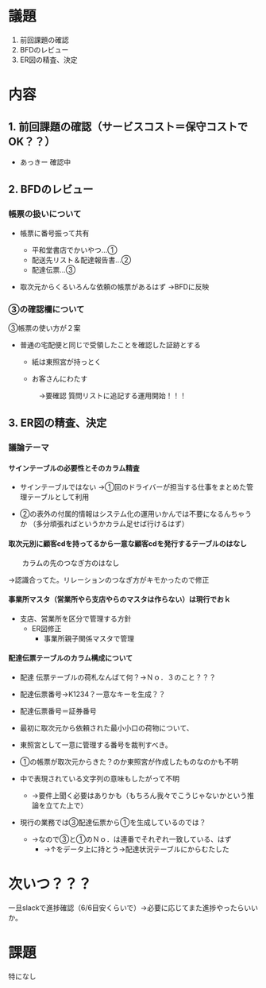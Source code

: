 # 議題
1. 前回課題の確認
2. BFDのレビュー
3. ER図の精査、決定

# 内容
## 1. 前回課題の確認（サービスコスト＝保守コストでOK？？）
  - あっきー 確認中


## 2. BFDのレビュー

### 帳票の扱いについて

- 帳票に番号振って共有
  - 平和堂書店でかいやつ…①
  - 配送先リスト＆配達報告書…②
  - 配達伝票…③

- 取次元からくるいろんな依頼の帳票があるはず
  →BFDに反映

### ③の確認欄について

③帳票の使い方が２案

- 普通の宅配便と同じで受領したことを確認した証跡とする
  - 紙は東照宮が持っとく
  - お客さんにわたす

    　→要確認
            質問リストに追記する運用開始！！！


## 3. ER図の精査、決定



### 議論テーマ

####  サインテーブルの必要性とそのカラム精査

- サインテーブルではない
→①回のドライバーが担当する仕事をまとめた管理テーブルとして利用

- ②の表外の付属的情報はシステム化の運用いかんでは不要になるんちゃうか
（多分頑張ればというかカラム足せば行けるはず）

####  取次元別に顧客cdを持ってるから一意な顧客cdを発行するテーブルのはなし
　　カラムの先のつなぎ方のはなし

→認識合ってた。リレーションのつなぎ方がキモかったので修正

#### 事業所マスタ（営業所やら支店やらのマスタは作らない）は現行でおｋ

- 支店、営業所を区分で管理する方針
  - ER図修正
    - 事業所親子関係マスタで管理

#### 配達伝票テーブルのカラム構成について
  - 配達 伝票テーブルの荷札なんばて何？→Ｎｏ．３のこと？？？
  - 配達伝票番号→K1234？一意なキーを生成？？

- 配達伝票番号＝証券番号
- 最初に取次元から依頼された最小小口の荷物について、
- 東照宮として一意に管理する番号を裁判すべき。

- ①の帳票が取次元からきた？のか東照宮が作成したものなのかも不明
- 中で表現されている文字列の意味もしたがって不明
  - →要件上聞く必要はありかも（もちろん我々でこうじゃないかという推論を立てた上で）

- 現行の業務では③配達伝票から①を生成しているのでは？
  - →なので③と①のＮｏ．は連番でそれぞれ一致している、はず
    - →↑をデータ上に持とう→配達状況テーブルにからむたした



# 次いつ？？？
一旦slackで進捗確認（6/6目安くらいで）→必要に応じてまた進捗やったらいいか。



# 課題

特になし
